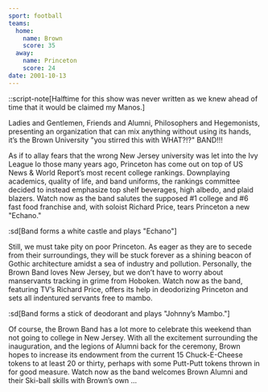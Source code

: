 ```yaml
---
sport: football
teams:
  home:
    name: Brown
    score: 35
  away:
    name: Princeton
    score: 24
date: 2001-10-13
---
```


::script-note[Halftime for this show was never written as we knew ahead of time that it would be claimed my Manos.]

Ladies and Gentlemen, Friends and Alumni, Philosophers and Hegemonists, presenting an organization that can mix anything without using its hands, it’s the Brown University "you stirred this with WHAT?!?" BAND!!!

As if to allay fears that the wrong New Jersey university was let into the Ivy League lo those many years ago, Princeton has come out on top of US News & World Report’s most recent college rankings. Downplaying academics, quality of life, and band uniforms, the rankings committee decided to instead emphasize top shelf beverages, high albedo, and plaid blazers. Watch now as the band salutes the supposed #1 college and #6 fast food franchise and, with soloist Richard Price, tears Princeton a new "Echano."

:sd[Band forms a white castle and plays "Echano"]

Still, we must take pity on poor Princeton. As eager as they are to secede from their surroundings, they will be stuck forever as a shining beacon of Gothic architecture amidst a sea of industry and pollution. Personally, the Brown Band loves New Jersey, but we don’t have to worry about manservants tracking in grime from Hoboken. Watch now as the band, featuring TV’s Richard Price, offers its help in deodorizing Princeton and sets all indentured servants free to mambo.

:sd[Band forms a stick of deodorant and plays "Johnny’s Mambo."]

Of course, the Brown Band has a lot more to celebrate this weekend than not going to college in New Jersey. With all the excitement surrounding the inauguration, and the legions of Alumni back for the ceremony, Brown hopes to increase its endowment from the current 15 Chuck-E-Cheese tokens to at least 20 or thirty, perhaps with some Putt-Putt tokens thrown in for good measure. Watch now as the band welcomes Brown Alumni and their Ski-ball skills with Brown’s own ...
